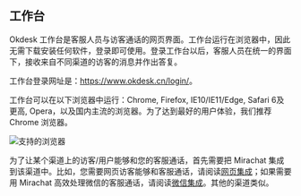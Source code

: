 ## 工作台

Okdesk 工作台是客服人员与访客通话的网页界面。工作台运行在浏览器中，因此无需下载安装任何软件，登录即可使用。登录工作台以后，客服人员在统一的界面下，接收来自不同渠道的访客的消息并作出答复。

工作台登录网址是：<a href="https://www.okdesk.cn/login/">https://www.okdesk.cn/login/</a>。

工作台可以在以下浏览器中运行：Chrome, Firefox, IE10/IE11/Edge, Safari 6及更高, Opera，以及国内主流的浏览器。为了达到最好的用户体验，我们推荐 Chrome 浏览器。

![支持的浏览器](https://www.okdesk.cn/documentation/source/images/browsers.png)

为了让某个渠道上的访客/用户能够和您的客服通话，首先需要把 Mirachat 集成到该渠道中。比如，您需要网页访客能够和客服通话，请阅读[网页集成](https://okdesk-docs.readthedocs.io/zh/latest/web/)；如果需要用 Mirachat 高效处理微信的客服通话，请阅读[微信集成](https://okdesk-docs.readthedocs.io/zh/latest/wechat/)。其他的渠道类似。
